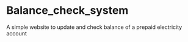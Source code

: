 # Balance_check_system
A simple website to update and check balance of a prepaid electricity account
